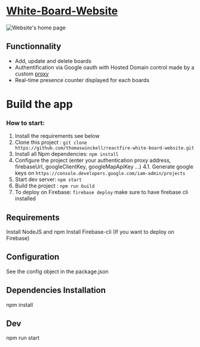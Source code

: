 [White-Board-Website](https://whiteboardtest.firebaseapp.com)
================================

![Website's home page](https://i.gyazo.com/eb5a78c522cb5a9012679ba53ac2269b.png)

Functionnality
-----------

* Add, update and delete boards
* Authentification via Google oauth with Hosted Domain control made by a custom [proxy](https://github.com/CremAlex/proxy-whiteboard)
* Real-time presence counter displayed for each boards


Build the app
=============

### How to start:

1. Install the requirements see below
2. Clone this project : `git clone https://github.com/thomaswinckell/reactfire-white-board-website.git`
3. Install all Npm dependencies: `npm install`
4. Configure the project (enter your authentication proxy address, firebaseUrl, googleClientKey, googleMapApiKey ...)
4.1. Generate google keys on `https://console.developers.google.com/iam-admin/projects`
5. Start dev server: `npm start`
6. Build the project : `npm run build`
7. To deploy on Firebase: `firebase deploy` make sure to have firebase cli installed


Requirements
------------

Install NodeJS and npm
Install Firebase-cli (If you want to deploy on Firebase)

Configuration
------------
See the config object in the package.json

Dependencies Installation
------------
npm install

Dev
------------
npm run start
